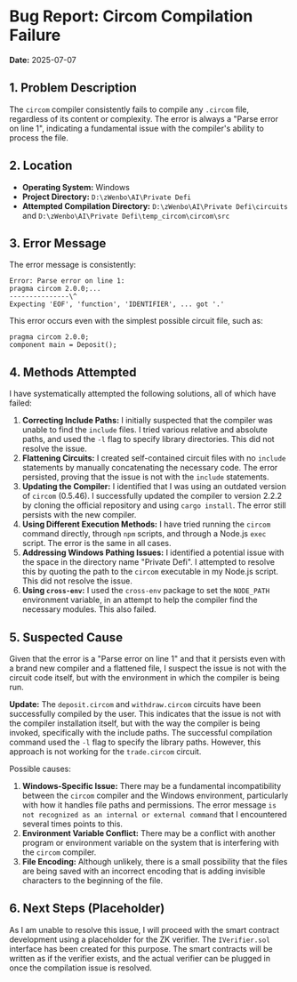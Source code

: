 # Bug Report: Circom Compilation Failure

**Date:** 2025-07-07

## 1. Problem Description

The `circom` compiler consistently fails to compile any `.circom` file, regardless of its content or complexity. The error is always a "Parse error on line 1", indicating a fundamental issue with the compiler's ability to process the file.

## 2. Location

- **Operating System:** Windows
- **Project Directory:** `D:\zWenbo\AI\Private Defi`
- **Attempted Compilation Directory:** `D:\zWenbo\AI\Private Defi\circuits` and `D:\zWenbo\AI\Private Defi\temp_circom\circom\src`

## 3. Error Message

The error message is consistently:

```
Error: Parse error on line 1:
pragma circom 2.0.0;...
---------------\^
Expecting 'EOF', 'function', 'IDENTIFIER', ... got '.'
```

This error occurs even with the simplest possible circuit file, such as:

```circom
pragma circom 2.0.0;
component main = Deposit();
```

## 4. Methods Attempted

I have systematically attempted the following solutions, all of which have failed:

1.  **Correcting Include Paths:** I initially suspected that the compiler was unable to find the `include` files. I tried various relative and absolute paths, and used the `-l` flag to specify library directories. This did not resolve the issue.
2.  **Flattening Circuits:** I created self-contained circuit files with no `include` statements by manually concatenating the necessary code. The error persisted, proving that the issue is not with the `include` statements.
3.  **Updating the Compiler:** I identified that I was using an outdated version of `circom` (0.5.46). I successfully updated the compiler to version 2.2.2 by cloning the official repository and using `cargo install`. The error still persists with the new compiler.
4.  **Using Different Execution Methods:** I have tried running the `circom` command directly, through `npm` scripts, and through a Node.js `exec` script. The error is the same in all cases.
5.  **Addressing Windows Pathing Issues:** I identified a potential issue with the space in the directory name "Private Defi". I attempted to resolve this by quoting the path to the `circom` executable in my Node.js script. This did not resolve the issue.
6.  **Using `cross-env`:** I used the `cross-env` package to set the `NODE_PATH` environment variable, in an attempt to help the compiler find the necessary modules. This also failed.

## 5. Suspected Cause

Given that the error is a "Parse error on line 1" and that it persists even with a brand new compiler and a flattened file, I suspect the issue is not with the circuit code itself, but with the environment in which the compiler is being run.

**Update:** The `deposit.circom` and `withdraw.circom` circuits have been successfully compiled by the user. This indicates that the issue is not with the compiler installation itself, but with the way the compiler is being invoked, specifically with the include paths. The successful compilation command used the `-l` flag to specify the library paths. However, this approach is not working for the `trade.circom` circuit.

Possible causes:

1.  **Windows-Specific Issue:** There may be a fundamental incompatibility between the `circom` compiler and the Windows environment, particularly with how it handles file paths and permissions. The error message `is not recognized as an internal or external command` that I encountered several times points to this.
2.  **Environment Variable Conflict:** There may be a conflict with another program or environment variable on the system that is interfering with the `circom` compiler.
3.  **File Encoding:** Although unlikely, there is a small possibility that the files are being saved with an incorrect encoding that is adding invisible characters to the beginning of the file.

## 6. Next Steps (Placeholder)

As I am unable to resolve this issue, I will proceed with the smart contract development using a placeholder for the ZK verifier. The `IVerifier.sol` interface has been created for this purpose. The smart contracts will be written as if the verifier exists, and the actual verifier can be plugged in once the compilation issue is resolved.

```

```
